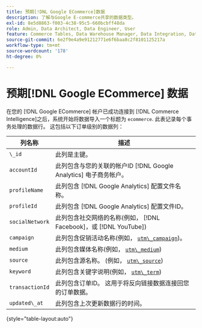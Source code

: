 ```yaml
---
title: 预期[!DNL Google ECommerce]数据
description: 了解与Google E-commerce共享的数据类型。
exl-id: 8e5d8863-f003-4c38-95c5-660bcbff48da
role: Admin, Data Architect, Data Engineer, User
feature: Commerce Tables, Data Warehouse Manager, Data Integration, Data Import/Export
source-git-commit: 6e2f9e4a9e91212771e6f6baa8c2f8101125217a
workflow-type: tm+mt
source-wordcount: '178'
ht-degree: 0%

---
```


# 预期[!DNL Google ECommerce] 数据

在您的 [!DNL Google ECommerce] 帐户已成功连接到 [!DNL Commerce Intelligence]之后，系统开始将数据导入一个标题为 `ecommerce`. 此表记录每个事务处理的数据行。 这包括以下订单级别的数据列：

| 列名称 | 描述 |
|-----|-----|
| `\_id` | 此列是主键。 |
| `accountId` | 此列包含与您的关联的帐户ID [!DNL Google Analytics] 电子商务帐户。 |
| `profileName` | 此列包含 [!DNL Google Analytics] 配置文件名称。 |
| `profileId` | 此列包含 [!DNL Google Analytics] 配置文件ID。 |
| `socialNetwork` | 此列包含社交网络的名称(例如， [!DNL Facebook]，或 [!DNL YouTube]) |
| `campaign` | 此列包含促销活动名称(例如， [`utm\_campaign`](https://support.google.com/analytics/answer/1033867?hl=en))。 |
| `medium` | 此列包含媒体名称(例如， [`utm\_medium`](https://support.google.com/analytics/answer/1033867?hl=en)) |
| `source` | 此列包含源名称。 (例如， [`utm\_source`](https://support.google.com/analytics/answer/1033867?hl=en)) |
| `keyword` | 此列包含关键字说明(例如， [`utm\_term`](https://support.google.com/analytics/answer/1033867?hl=en)) |
| `transactionId` | 此列包含订单ID。 这用于将反向链接数据连接回您的订单数据。 |
| `updated\_at` | 此列包含上次更新数据行的时间。 |

{style="table-layout:auto"}
